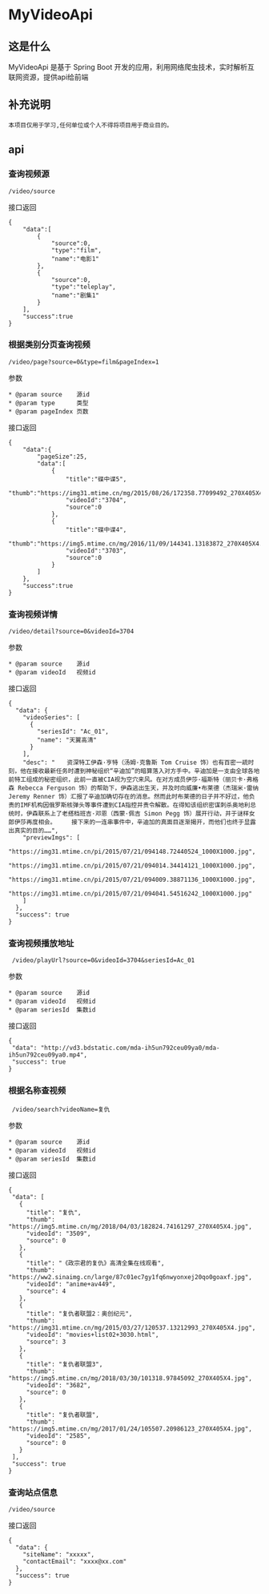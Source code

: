 # MyVideoApi

## 这是什么
MyVideoApi 是基于 Spring Boot 开发的应用，利用网络爬虫技术，实时解析互联网资源，提供api给前端
 
## 补充说明
    本项目仅用于学习,任何单位或个人不得将项目用于商业目的。
  
## api

### 查询视频源
    /video/source
接口返回
```
{
    "data":[
        {
            "source":0,
            "type":"film",
            "name":"电影1"
        },
        {
            "source":0,
            "type":"teleplay",
            "name":"剧集1"
        }
    ],
    "success":true
}
 ```

### 根据类别分页查询视频
    /video/page?source=0&type=film&pageIndex=1
参数
```
* @param source    源id
* @param type      类型
* @param pageIndex 页数
```  
    
接口返回
```
{
    "data":{
        "pageSize":25,
        "data":[
            {
                "title":"碟中谍5",
                "thumb":"https://img31.mtime.cn/mg/2015/08/26/172358.77099492_270X405X4.jpg",
                "videoId":"3704",
                "source":0
            },
            {
                "title":"碟中谍4",
                "thumb":"https://img5.mtime.cn/mg/2016/11/09/144341.13183872_270X405X4.jpg",
                "videoId":"3703",
                "source":0
            }
        ]
    },
    "success":true
}
 ```
 
### 查询视频详情
    /video/detail?source=0&videoId=3704
参数
```
* @param source    源id
* @param videoId   视频id
```  
    
接口返回
```
{
  "data": {
    "videoSeries": [
      {
        "seriesId": "Ac_01",
        "name": "天翼高清"
      }
    ],
    "desc": "　　资深特工伊森·亨特（汤姆·克鲁斯 Tom Cruise 饰）也有百密一疏时刻，他在接收最新任务时遭到神秘组织“辛迪加”的暗算落入对方手中。辛迪加是一支由全球各地前特工组成的秘密组织，此前一直被CIA视为空穴来风。在对方成员伊莎·福斯特（丽贝卡·弗格森 Rebecca Ferguson 饰）的帮助下，伊森逃出生天，并及时向威廉•布莱德（杰瑞米·雷纳 Jeremy Renner 饰）汇报了辛迪加确切存在的消息。然而此时布莱德的日子并不好过，他负责的IMF机构因俄罗斯核弹头等事件遭到CIA指控并责令解散。在得知该组织密谋刺杀奥地利总统时，伊森联系上了老搭档班吉·邓恩（西蒙·佩吉 Simon Pegg 饰）展开行动，并于谜样女郎伊莎再度相会。 　　接下来的一连串事件中，辛迪加的真面目逐渐揭开，而他们也终于显露出真实的目的……",
    "previewImgs": [
      "https://img31.mtime.cn/pi/2015/07/21/094148.72440524_1000X1000.jpg",
      "https://img31.mtime.cn/pi/2015/07/21/094014.34414121_1000X1000.jpg",
      "https://img31.mtime.cn/pi/2015/07/21/094009.38871136_1000X1000.jpg",
      "https://img31.mtime.cn/pi/2015/07/21/094041.54516242_1000X1000.jpg"
    ]
  },
  "success": true
}
 ```
 
 ### 查询视频播放地址
     /video/playUrl?source=0&videoId=3704&seriesId=Ac_01
 参数
 ```
 * @param source    源id
 * @param videoId   视频id
 * @param seriesId  集数id
 ```  
     
 接口返回
 ```
{
  "data": "http://vd3.bdstatic.com/mda-ih5un792ceu09ya0/mda-ih5un792ceu09ya0.mp4",
  "success": true
}
```

 ### 根据名称查视频
     /video/search?videoName=复仇
 参数
 ```
 * @param source    源id
 * @param videoId   视频id
 * @param seriesId  集数id
 ```  
     
 接口返回
 ```
{
  "data": [
    {
      "title": "复仇",
      "thumb": "https://img5.mtime.cn/mg/2018/04/03/182824.74161297_270X405X4.jpg",
      "videoId": "3509",
      "source": 0
    },
    {
      "title": "《政宗君的复仇》高清全集在线观看",
      "thumb": "https://ww2.sinaimg.cn/large/87c01ec7gy1fq6nwyonxej20qo0goaxf.jpg",
      "videoId": "anime+av449",
      "source": 4
    },
    {
      "title": "复仇者联盟2：奥创纪元",
      "thumb": "https://img31.mtime.cn/mg/2015/03/27/120537.13212993_270X405X4.jpg",
      "videoId": "movies+list02+3030.html",
      "source": 3
    },
    {
      "title": "复仇者联盟3",
      "thumb": "https://img5.mtime.cn/mg/2018/03/30/101318.97845092_270X405X4.jpg",
      "videoId": "3682",
      "source": 0
    },
    {
      "title": "复仇者联盟",
      "thumb": "https://img5.mtime.cn/mg/2017/01/24/105507.20986123_270X405X4.jpg",
      "videoId": "2585",
      "source": 0
    }
  ],
  "success": true
}
```

### 查询站点信息
    /video/source
接口返回
```
{
  "data": {
    "siteName": "xxxxx",
    "contactEmail": "xxxx@xx.com"
  },
  "success": true
}
```